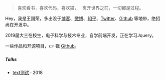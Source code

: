 > 喜欢看书，喜欢代码，喜欢猫，  
> 离开世界之前，一切都是过程。

Hey，我是王国荣，多出没于[博客](https://wangguorong.github.io)、[微博]()、[知乎]()、[Twitter]()、[Github](http://github.com/wangguorong1996) 等地带，绝招尚在开发中。

2019届大三在校生，电子科学与技术专业，自学前端开发，正在学习Jquery。

一些作品和开源项目，👉 戳 [Github](http://github.com/wangguorong1996)。 


##### Talks


- [text测试][1] · 2018

[1]: //#
